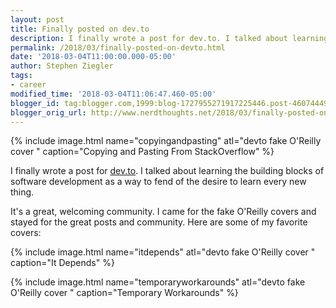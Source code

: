 ```yaml
---
layout: post
title: Finally posted on dev.to
description: I finally wrote a post for dev.to. I talked about learning the building blocks of software development as a way to fend of the desire to learn every new thing.
permalink: /2018/03/finally-posted-on-devto.html
date: '2018-03-04T11:00:00.000-05:00'
author: Stephen Ziegler
tags:
- career
modified_time: '2018-03-04T11:06:47.460-05:00'
blogger_id: tag:blogger.com,1999:blog-1727955271917225446.post-4607444988755046571
blogger_orig_url: http://www.nerdthoughts.net/2018/03/finally-posted-on-devto.html
---
```


{% include image.html name="copyingandpasting" atl="devto fake O'Reilly cover " caption="Copying and Pasting From StackOverflow" %}

I finally wrote a post for [dev.to](https://dev.to/stevezieglerva/you-dont-have-to-learn-everything--718). I talked about learning the building blocks of software development as a way to fend of the desire to learn every new thing.

It's a great, welcoming community. I came for the fake O'Reilly covers and stayed for the great posts and community. Here are some of my favorite covers:

{% include image.html name="itdepends" atl="devto fake O'Reilly cover " caption="It Depends" %}
 
{% include image.html name="temporaryworkarounds" atl="devto fake O'Reilly cover " caption="Temporary Workarounds" %}

